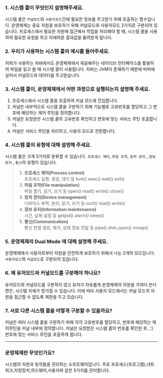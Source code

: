 ### 1. 시스템 콜이 무엇인지 설명해주세요.

시스템 콜은 `커널모드`와 `사용자모드`간에 필요한 정보를 주고받기 위해 호출하는 함수입니다.
운영체제는 중요 자원을 보호하기 위해 커널모드와 사용자모드 2가지로 구분되어 있습니다.
프로세스에서 필요한 자원에 접근해서 작업을 처리해야 할 때, 시스템 콜을 사용하여 필요한 요청을 하고 이에따른 결과값을 돌려받게 됩니다.

### 2. 우리가 사용하는 시스템 콜의 예시를 들어주세요.

저희가 사용하는 자바에서도 운영체제에서 제공해주는 네이티브 인터페이스를 활용하여 파일을 읽고 쓸 때 시스템 콜이 사용됩니다.
자바는 JVM이 존재하기 때문에 버퍼에 실어서 커널모드와 데이터를 주고받습니다.

### 3. 시스템 콜이, 운영체제에서 어떤 과정으로 실행되는지 설명해 주세요.

1) 프로세스에서 시스템 콜을 호출하여 커널 모드에 진입합니다.
2) 커널은 내부적으로 시스템 콜을 구분하기 위해 기능별로 고유번호를 할당하고 그 번호에 해당하는 제어 루틴을 정의합니다.
3) 커널은 요청받은 시스템 콜의 고유번호 확인하고 번호에 맞는 서비스 루틴 호출합니다.
4) 커널은 서비스 루틴을 처리하고, 사용자 모드로 전환합니다.

### 4. 시스템 콜의 유형에 대해 설명해 주세요.

시스템 콜은 크게 5가지로 분류할 수 있습니다.
`프로세스 제어`, `파일 조작`, `장치 관리` , `정보 유지` , `통신`의 유형이 있습니다.

> 1) **프로세스 제어(Process control)**  
>프로세스 실행, 생성, 대기 등 fork() exec() wait() exit()  
> 2) **파일 조작(File manipulation)**  
>파일 열기, 읽기, 쓰기 등 open() read() write() close()  
>3) **장치 관리(Device management)**     
>디바이스 부착, 분리, 읽기, 쓰기 등 ioctl() read() write()  
>4) **정보 유지(Information maintenance)**    
>시간, 날짜 설정 등 getpid() alarm() sleep()  
>5) **통신(Communication)**    
>통신 연결 생성, 제거, 상태 정보 전달 등  pipe() shm_open() mmap()  

### 5. 운영체제의 Dual Mode 에 대해 설명해 주세요.

운영체제에서 사용자로부터 자원을 안전하게 보호하기 위해서 나눈 2개의 모드입니다.
`사용자모드`와 `커널모드`로 구분되어 있습니다.

### 6. 왜 유저모드와 커널모드를 구분해야 하나요?

유저모드와 커널모드를 구분하지 않고 유저가 자유롭게 운영체제의 자원을 가져다 쓴다면은, 시스템 자체가 망가질 수 있습니다.
이에 따라 사용자 모드에서는 커널 모드의 자원을 접근할 수 없도록 제한을 두고 있습니다.

### 7. 서로 다른 시스템 콜을 어떻게 구분할 수 있을까요?

커널은 여러 시스템 콜을 구분하기 위해 각각 고유번호를 할당하고, 번호에 해당하는 제어루틴을 커널 내부에 정의합니다.
커널은 요청받은 시스템 콜의 번호를 확인한 후, 그 번호에 맞는 서비스 루틴을 호출하게 됩니다.

---
### 운영체제란 무엇인가요?

시스템의 자원과 동작들을 관리하는 소프트웨어입니다. 
주로 프로세스(프로그램),네트워크,저장장치,하드웨어,사용자와 같은 5가지를 관리합니다.

